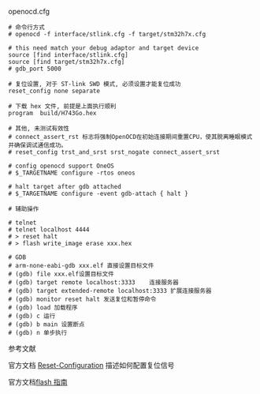 

openocd.cfg

```shell
# 命令行方式
# openocd -f interface/stlink.cfg -f target/stm32h7x.cfg  

# this need match your debug adaptor and target device
source [find interface/stlink.cfg]
source [find target/stm32h7x.cfg]
# gdb_port 5000

# 复位设置, 对于 ST-link SWD 模式, 必须设置才能复位成功
reset_config none separate

# 下载 hex 文件, 前提是上面执行顺利
program  build/H743Go.hex

# 其他, 未测试有效性
# connect_assert_rst 标志将强制OpenOCD在初始连接期间重置CPU，使其脱离睡眠模式并确保调试通信成功。
# reset_config trst_and_srst srst_nogate connect_assert_srst

# config openocd support OneOS
# $_TARGETNAME configure -rtos oneos

# halt target after gdb attached
# $_TARGETNAME configure -event gdb-attach { halt }

# 辅助操作  

# telnet
# telnet localhost 4444 
# > reset halt
# > flash write_image erase xxx.hex

# GDB
# arm-none-eabi-gdb xxx.elf 直接设置目标文件
# (gdb) file xxx.elf设置目标文件
# (gdb) target remote localhost:3333    连接服务器
# (gdb) target extended-remote localhost:3333 扩展连接服务器
# (gdb) monitor reset halt 发送复位和暂停命令
# (gdb) load 加载程序
# (gdb) c 运行
# (gdb) b main 设置断点
# (gdb) n 单步执行
```



参考文献

官方文档 [Reset-Configuration](https://openocd.org/doc/html/Reset-Configuration.html) 描述如何配置复位信号

官方文档[flash 指南](https://openocd.org/doc-release/html/Flash-Commands.html)

